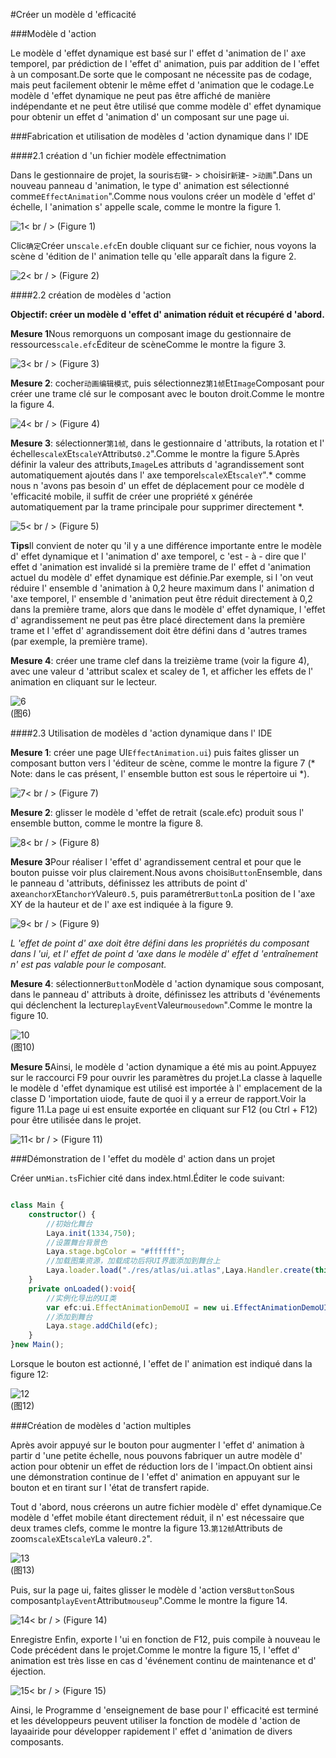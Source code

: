 #Créer un modèle d 'efficacité

###Modèle d 'action

Le modèle d 'effet dynamique est basé sur l' effet d 'animation de l' axe temporel, par prédiction de l 'effet d' animation, puis par addition de l 'effet à un composant.De sorte que le composant ne nécessite pas de codage, mais peut facilement obtenir le même effet d 'animation que le codage.Le modèle d 'effet dynamique ne peut pas être affiché de manière indépendante et ne peut être utilisé que comme modèle d' effet dynamique pour obtenir un effet d 'animation d' un composant sur une page ui.



###Fabrication et utilisation de modèles d 'action dynamique dans l' IDE

####2.1 création d 'un fichier modèle effectnimation

Dans le gestionnaire de projet, la souris`右键`- > choisir`新建`- >`动画`".Dans un nouveau panneau d 'animation, le type d' animation est sélectionné comme`EffectAnimation`".Comme nous voulons créer un modèle d 'effet d' échelle, l 'animation s' appelle scale, comme le montre la figure 1.

![1](img/1.png)< br / > (Figure 1)

Clic`确定`Créer un`scale.efc`En double cliquant sur ce fichier, nous voyons la scène d 'édition de l' animation telle qu 'elle apparaît dans la figure 2.

![2](img/2.png)< br / > (Figure 2)



####2.2 création de modèles d 'action

**Objectif: créer un modèle d 'effet d' animation réduit et récupéré d 'abord.**

**Mesure 1**Nous remorquons un composant image du gestionnaire de ressources`scale.efc`Éditeur de scèneComme le montre la figure 3.

![3](img/3.png)< br / > (Figure 3)



**Mesure 2**: cocher`动画编辑模式`, puis sélectionnez`第1帧`Et`Image`Composant pour créer une trame clé sur le composant avec le bouton droit.Comme le montre la figure 4.

![4](img/4.png)< br / > (Figure 4)



**Mesure 3**: sélectionner`第1帧`, dans le gestionnaire d 'attributs, la rotation et l' échelle`scaleX`Et`scaleY`Attributs`0.2`".Comme le montre la figure 5.Après définir la valeur des attributs,`Image`Les attributs d 'agrandissement sont automatiquement ajoutés dans l' axe temporel`scaleX`Et`scaleY`".* comme nous n 'avons pas besoin d' un effet de déplacement pour ce modèle d 'efficacité mobile, il suffit de créer une propriété x générée automatiquement par la trame principale pour supprimer directement *.

![5](img/5.png)< br / > (Figure 5)

**Tips**Il convient de noter qu 'il y a une différence importante entre le modèle d' effet dynamique et l 'animation d' axe temporel, c 'est - à - dire que l' effet d 'animation est invalidé si la première trame de l' effet d 'animation actuel du modèle d' effet dynamique est définie.Par exemple, si l 'on veut réduire l' ensemble d 'animation à 0,2 heure maximum dans l' animation d 'axe temporel, l' ensemble d 'animation peut être réduit directement à 0,2 dans la première trame, alors que dans le modèle d' effet dynamique, l 'effet d' agrandissement ne peut pas être placé directement dans la première trame et l 'effet d' agrandissement doit être défini dans d 'autres trames (par exemple, la première trame).



**Mesure 4**: créer une trame clef dans la treizième trame (voir la figure 4), avec une valeur d 'attribut scalex et scaley de 1, et afficher les effets de l' animation en cliquant sur le lecteur.

![6](img/6.png)<br/>(图6)







####2.3 Utilisation de modèles d 'action dynamique dans l' IDE

**Mesure 1**: créer une page UI`EffectAnimation.ui`) puis faites glisser un composant button vers l 'éditeur de scène, comme le montre la figure 7 (* Note: dans le cas présent, l' ensemble button est sous le répertoire ui *).

![7](img/7.png)< br / > (Figure 7)



**Mesure 2**: glisser le modèle d 'effet de retrait (scale.efc) produit sous l' ensemble button, comme le montre la figure 8.

![8](img/8.gif)< br / > (Figure 8)



**Mesure 3**Pour réaliser l 'effet d' agrandissement central et pour que le bouton puisse voir plus clairement.Nous avons choisi`Button`Ensemble, dans le panneau d 'attributs, définissez les attributs de point d' axe`anchorX`Et`anchorY`Valeur`0.5`, puis paramétrer`Button`La position de l 'axe XY de la hauteur et de l' axe est indiquée à la figure 9.

![9](img/9.png)< br / > (Figure 9)

*L 'effet de point d' axe doit être défini dans les propriétés du composant dans l 'ui, et l' effet de point d 'axe dans le modèle d' effet d 'entraînement n' est pas valable pour le composant.*



**Mesure 4**: sélectionner`Button`Modèle d 'action dynamique sous composant, dans le panneau d' attributs à droite, définissez les attributs d 'événements qui déclenchent la lecture`playEvent`Valeur`mousedown`".Comme le montre la figure 10.

![10](img/10.png)<br/>(图10)


**Mesure 5**Ainsi, le modèle d 'action dynamique a été mis au point.Appuyez sur le raccourci F9 pour ouvrir les paramètres du projet.La classe à laquelle le modèle d 'effet dynamique est utilisé est importée à l' emplacement de la classe D 'importation uiode, faute de quoi il y a erreur de rapport.Voir la figure 11.La page ui est ensuite exportée en cliquant sur F12 (ou Ctrl + F12) pour être utilisée dans le projet.

![11](img/11.gif)< br / > (Figure 11)



###Démonstration de l 'effet du modèle d' action dans un projet

Créer un`Mian.ts`Fichier cité dans index.html.Éditer le code suivant:


```typescript

class Main {
    constructor() {
        //初始化舞台
        Laya.init(1334,750);
        //设置舞台背景色
        Laya.stage.bgColor = "#ffffff";
		//加载图集资源，加载成功后将UI界面添加到舞台上
        Laya.loader.load("./res/atlas/ui.atlas",Laya.Handler.create(this,this.onLoaded));
    }
    private onLoaded():void{
        //实例化导出的UI类
        var efc:ui.EffectAnimationDemoUI = new ui.EffectAnimationDemoUI();
        //添加到舞台
        Laya.stage.addChild(efc);
    }
}new Main();
```


Lorsque le bouton est actionné, l 'effet de l' animation est indiqué dans la figure 12:

![12](img/12.gif)<br/>(图12)







###Création de modèles d 'action multiples

Après avoir appuyé sur le bouton pour augmenter l 'effet d' animation à partir d 'une petite échelle, nous pouvons fabriquer un autre modèle d' action pour obtenir un effet de réduction lors de l 'impact.On obtient ainsi une démonstration continue de l 'effet d' animation en appuyant sur le bouton et en tirant sur l 'état de transfert rapide.

Tout d 'abord, nous créerons un autre fichier modèle d' effet dynamique.Ce modèle d 'effet mobile étant directement réduit, il n' est nécessaire que deux trames clefs, comme le montre la figure 13.`第12帧`Attributs de zoom`scaleX`Et`scaleY`La valeur`0.2`".

![13](img/13.png)<br/>(图13)




Puis, sur la page ui, faites glisser le modèle d 'action vers`Button`Sous composant`playEvent`Attribut`mouseup`".Comme le montre la figure 14.

![14](img/14.png)< br / > (Figure 14)



Enregistre Enfin, exporte l 'ui en fonction de F12, puis compile à nouveau le Code précédent dans le projet.Comme le montre la figure 15, l 'effet d' animation est très lisse en cas d 'événement continu de maintenance et d' éjection.

![15](img/15.gif)< br / > (Figure 15)



Ainsi, le Programme d 'enseignement de base pour l' efficacité est terminé et les développeurs peuvent utiliser la fonction de modèle d 'action de layaairide pour développer rapidement l' effet d 'animation de divers composants.